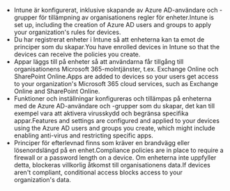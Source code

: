 - <span data-ttu-id="81999-101">Intune är konfigurerat, inklusive skapande av Azure AD-användare och -grupper för tillämpning av organisationens regler för enheter.</span><span class="sxs-lookup"><span data-stu-id="81999-101">Intune is set up, including the creation of Azure AD users and groups to apply your organization's rules for devices.</span></span>
- <span data-ttu-id="81999-102">Du har registrerat enheter i Intune så att enheterna kan ta emot de principer som du skapar.</span><span class="sxs-lookup"><span data-stu-id="81999-102">You have enrolled devices in Intune so that the devices can receive the policies you create.</span></span>
- <span data-ttu-id="81999-103">Appar läggs till på enheter så att användarna får tillgång till organisationens Microsoft 365-molntjänster, t.ex. Exchange Online och SharePoint Online.</span><span class="sxs-lookup"><span data-stu-id="81999-103">Apps are added to devices so your users get access to your organization's Microsoft 365 cloud services, such as Exchange Online and SharePoint Online.</span></span>
- <span data-ttu-id="81999-104">Funktioner och inställningar konfigureras och tillämpas på enheterna med de Azure AD-användare och -grupper som du skapar, det kan till exempel vara att aktivera virusskydd och begränsa specifika appar.</span><span class="sxs-lookup"><span data-stu-id="81999-104">Features and settings are configured and applied to your devices using the Azure AD users and groups you create, which might include enabling anti-virus and restricting specific apps.</span></span>
- <span data-ttu-id="81999-105">Principer för efterlevnad finns som kräver en brandvägg eller lösenordslängd på en enhet.</span><span class="sxs-lookup"><span data-stu-id="81999-105">Compliance policies are in place to require a firewall or a password length on a device.</span></span> <span data-ttu-id="81999-106">Om enheterna inte uppfyller detta, blockeras villkorlig åtkomst till organisationens data.</span><span class="sxs-lookup"><span data-stu-id="81999-106">If devices aren't compliant, conditional access blocks access to your organization's data.</span></span>
